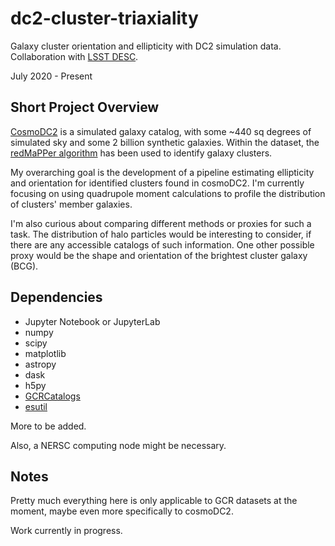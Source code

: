 # dc2-cluster-triaxiality
Galaxy cluster orientation and ellipticity with DC2 simulation data. Collaboration with [LSST DESC](https://github.com/LSSTDESC).

July 2020 - Present

## Short Project Overview
[CosmoDC2](https://github.com/LSSTDESC/cosmodc2) is a simulated galaxy catalog, with some ~440 sq degrees of simulated sky and some 2 billion synthetic galaxies. Within the dataset, the [redMaPPer algorithm](https://github.com/erykoff/redmapper) has been used to identify galaxy clusters.

My overarching goal is the development of a pipeline estimating ellipticity and orientation for identified clusters found in cosmoDC2. I'm currently focusing on using quadrupole moment calculations to profile the distribution of clusters' member galaxies.

I'm also curious about comparing different methods or proxies for such a task. The distribution of halo particles would be interesting to consider, if there are any accessible catalogs of such information. One other possible proxy would be the shape and orientation of the brightest cluster galaxy (BCG).

## Dependencies

* Jupyter Notebook or JupyterLab
* numpy
* scipy
* matplotlib
* astropy 
* dask
* h5py
* [GCRCatalogs](https://github.com/LSSTDESC/gcr-catalogs)
* [esutil](https://github.com/esheldon/esutil)

More to be added.

Also, a NERSC computing node might be necessary.

## Notes

Pretty much everything here is only applicable to GCR datasets at the moment, maybe even more specifically to cosmoDC2.

Work currently in progress.
